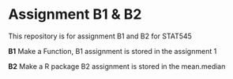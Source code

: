 # Assignment B1 & B2

This repository is for assignment B1 and B2 for STAT545

**B1** Make a Function,
B1 assignment is stored in the assignment 1 


**B2** Make a R package 
B2 assignment is stored in the mean.median
